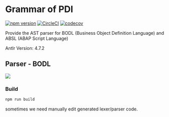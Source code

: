 # Grammar of PDI

[![npm version](https://badge.fury.io/js/grammar-pdi.svg)](https://badge.fury.io/js/grammar-pdi)
[![CircleCI](https://circleci.com/gh/Soontao/grammar-pdi.svg?style=shield)](https://circleci.com/gh/Soontao/grammar-pdi)
[![codecov](https://codecov.io/gh/Soontao/grammar-pdi/branch/master/graph/badge.svg)](https://codecov.io/gh/Soontao/grammar-pdi)

Provide the AST parser for BODL (Business Object Definition Language) and ABSL (ABAP Script Language)

Antlr Version: 4.7.2

## Parser - BODL

![](https://res.cloudinary.com/digf90pwi/image/upload/v1571731756/2019-10-22_16-08-35_rsokqx.png)

### Build

```bash
npm run build
```

sometimes we need manually edit generated lexer/parser code.